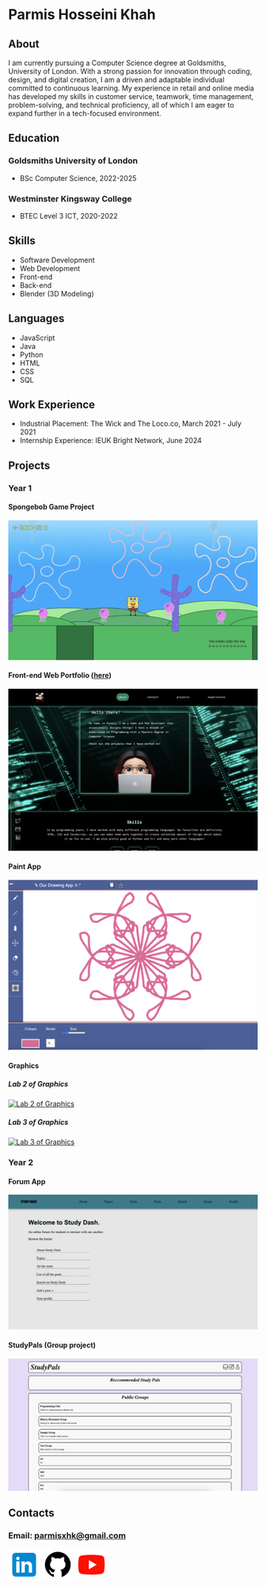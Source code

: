 # Parmis Hosseini Khah

## About
I am currently pursuing a Computer Science degree at Goldsmiths, University of London. With a strong passion for innovation through coding, design, and digital creation, I am a driven and adaptable individual committed to continuous learning. My experience in retail and online media has developed my skills in customer service, teamwork, time management, problem-solving, and technical proficiency, all of which I am eager to expand further in a tech-focused environment.

## Education
### Goldsmiths University of London
- BSc Computer Science, 2022-2025
  
### Westminster Kingsway College
- BTEC Level 3 ICT, 2020-2022

## Skills 
- Software Development
- Web Development
- Front-end
- Back-end
- Blender (3D Modeling)

## Languages
- JavaScript
- Java
- Python
- HTML
- CSS
- SQL

## Work Experience
- Industrial Placement: The Wick and The Loco.co, March 2021 - July 2021
- Internship Experience: IEUK Bright Network, June 2024

## Projects
### Year 1
#### Spongebob Game Project
[![Spongebob Game Project](img/spongebobgame.png)](https://www.youtube.com/@Parmisxhk)

#### Front-end Web Portfolio ([here](https://doc.gold.ac.uk/~phoss001/portfolio/))
[![Front-End Web Portfolio Project](img/portfoliofrontend.png)](https://doc.gold.ac.uk/~phoss001/portfolio/)

#### Paint App
[![Drawing and Paint App Project](img/paintapp.png)](https://www.youtube.com/@Parmisxhk)

#### Graphics
##### Lab 2 of Graphics
[![Lab 2 of Graphics](img/graphicslab2.gif)](https://www.youtube.com/@Parmisxhk)

##### Lab 3 of Graphics
[![Lab 3 of Graphics](img/graphicslab3.gif)](https://www.youtube.com/@Parmisxhk)

### Year 2
#### Forum App
[![Forum App](img/forumapp.png)](https://www.youtube.com/@Parmisxhk)

#### StudyPals (Group project)
[![StudyPals group project](img/studypals.png)](https://www.youtube.com/@Parmisxhk)

## Contacts
### Email: parmisxhk@gmail.com
[![Linkedin](img/linkedin.png)](https://www.linkedin.com/in/parmis-hosseini-khah-55308b29a/)
[![Github](img/github.png)](https://github.com/parmisx/)
[![Youtube](img/youtube.png)](https://www.youtube.com/@Parmisxhk)
